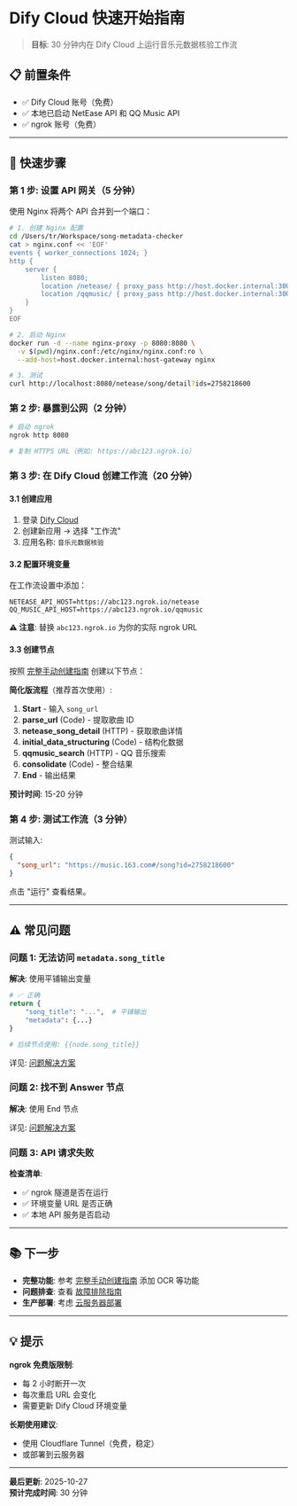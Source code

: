 # Dify Cloud 快速开始指南

> **目标**: 30 分钟内在 Dify Cloud 上运行音乐元数据核验工作流

## 📋 前置条件

- ✅ Dify Cloud 账号（免费）
- ✅ 本地已启动 NetEase API 和 QQ Music API
- ✅ ngrok 账号（免费）

---

## 🚀 快速步骤

### 第 1 步: 设置 API 网关（5 分钟）

使用 Nginx 将两个 API 合并到一个端口：

```bash
# 1. 创建 Nginx 配置
cd /Users/tr/Workspace/song-metadata-checker
cat > nginx.conf << 'EOF'
events { worker_connections 1024; }
http {
    server {
        listen 8080;
        location /netease/ { proxy_pass http://host.docker.internal:3000/; }
        location /qqmusic/ { proxy_pass http://host.docker.internal:3001/; }
    }
}
EOF

# 2. 启动 Nginx
docker run -d --name nginx-proxy -p 8080:8080 \
  -v $(pwd)/nginx.conf:/etc/nginx/nginx.conf:ro \
  --add-host=host.docker.internal:host-gateway nginx

# 3. 测试
curl http://localhost:8080/netease/song/detail?ids=2758218600
```

### 第 2 步: 暴露到公网（2 分钟）

```bash
# 启动 ngrok
ngrok http 8080

# 复制 HTTPS URL（例如: https://abc123.ngrok.io）
```

### 第 3 步: 在 Dify Cloud 创建工作流（20 分钟）

#### 3.1 创建应用

1. 登录 [Dify Cloud](https://cloud.dify.ai/)
2. 创建新应用 → 选择 "工作流"
3. 应用名称: `音乐元数据核验`

#### 3.2 配置环境变量

在工作流设置中添加：

```
NETEASE_API_HOST=https://abc123.ngrok.io/netease
QQ_MUSIC_API_HOST=https://abc123.ngrok.io/qqmusic
```

**⚠️ 注意**: 替换 `abc123.ngrok.io` 为你的实际 ngrok URL

#### 3.3 创建节点

按照 [完整手动创建指南](../../dify-workflow/BUILD_GUIDE.md) 创建以下节点：

**简化版流程**（推荐首次使用）:

1. **Start** - 输入 `song_url`
2. **parse_url** (Code) - 提取歌曲 ID
3. **netease_song_detail** (HTTP) - 获取歌曲详情
4. **initial_data_structuring** (Code) - 结构化数据
5. **qqmusic_search** (HTTP) - QQ 音乐搜索
6. **consolidate** (Code) - 整合结果
7. **End** - 输出结果

**预计时间**: 15-20 分钟

### 第 4 步: 测试工作流（3 分钟）

测试输入:

```json
{
  "song_url": "https://music.163.com#/song?id=2758218600"
}
```

点击 "运行" 查看结果。

---

## ⚠️ 常见问题

### 问题 1: 无法访问 `metadata.song_title`

**解决**: 使用平铺输出变量

```python
# ✅ 正确
return {
    "song_title": "...",  # 平铺输出
    "metadata": {...}
}

# 后续节点使用: {{node.song_title}}
```

详见: [问题解决方案](DIFY_CLOUD_TROUBLESHOOTING.md#问题-1-无法访问-object-的嵌套属性)

### 问题 2: 找不到 Answer 节点

**解决**: 使用 End 节点

详见: [问题解决方案](DIFY_CLOUD_TROUBLESHOOTING.md#问题-2-找不到-answer-节点类型)

### 问题 3: API 请求失败

**检查清单**:

- ✅ ngrok 隧道是否在运行
- ✅ 环境变量 URL 是否正确
- ✅ 本地 API 服务是否启动

---

## 📚 下一步

- **完整功能**: 参考 [完整手动创建指南](../../dify-workflow/BUILD_GUIDE.md) 添加 OCR 等功能
- **问题排查**: 查看 [故障排除指南](DIFY_CLOUD_TROUBLESHOOTING.md)
- **生产部署**: 考虑 [云服务器部署](DEPLOYMENT.md)

---

## 💡 提示

**ngrok 免费版限制**:

- 每 2 小时断开一次
- 每次重启 URL 会变化
- 需要更新 Dify Cloud 环境变量

**长期使用建议**:

- 使用 Cloudflare Tunnel（免费，稳定）
- 或部署到云服务器

---

**最后更新**: 2025-10-27  
**预计完成时间**: 30 分钟

